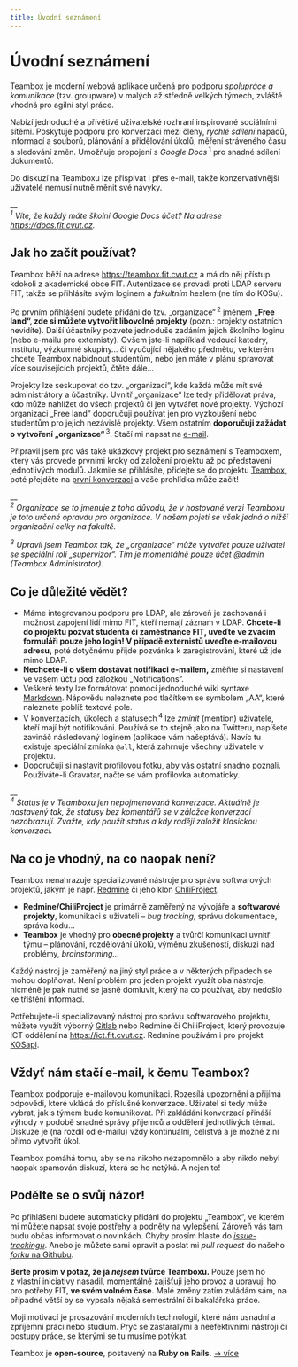 ```yaml
---
title: Úvodní seznámení
---
```


Úvodní seznámení
================

Teambox je moderní webová aplikace určená pro podporu _spolupráce a komunikace_ (tzv. groupware) v malých až středně velkých týmech, zvláště vhodná pro agilní styl práce.

Nabízí jednoduché a přívětivé uživatelské rozhraní inspirované sociálními sítěmi. Poskytuje podporu pro konverzaci mezi členy, _rychlé sdílení_ nápadů, informací a souborů, plánování a přidělování úkolů, měření stráveného času a sledování změn. Umožňuje propojení s _Google Docs_ <sup>1</sup> pro snadné sdílení dokumentů.

Do diskuzí na Teamboxu lze přispívat i přes e-mail, takže konzervativnější uživatelé nemusí nutně měnit své návyky.

__  
_<sup>1</sup> Víte, že každý máte školní Google Docs účet? Na adrese https://docs.fit.cvut.cz._



Jak ho začít používat?
----------------------

Teambox běží na adrese https://teambox.fit.cvut.cz a má do něj přístup kdokoli z akademické obce FIT. Autentizace se provádí proti LDAP serveru FIT, takže se přihlásíte svým loginem a _fakultním_ heslem (ne tím do KOSu).

Po prvním přihlášení budete přidáni do tzv. „organizace“ <sup>2</sup> jménem **„Free land“, zde si můžete vytvořit libovolné projekty** (pozn.: projekty ostatních nevidíte). Další účastníky pozvete jednoduše zadáním jejich školního loginu (nebo e-mailu pro externisty). Ovšem jste-li například vedoucí katedry, institutu, výzkumné skupiny… či vyučující nějakého předmětu, ve kterém chcete Teambox nabídnout studentům, nebo jen máte v plánu spravovat více souvisejících projektů, čtěte dále…

Projekty lze seskupovat do tzv. „organizací“, kde každá může mít své administrátory a účastníky. Uvnitř „organizace“ lze tedy přidělovat práva, kdo může nahlížet do všech projektů či jen vytvářet nové projekty. Výchozí organizaci „Free land“ doporučuji používat jen pro vyzkoušení nebo studentům pro jejich nezávislé projekty. Všem ostatním **doporučuji zažádat o vytvoření „organizace“** <sup>3</sup>. Stačí mi napsat na [e-mail](jirutjak@fit.cvut.cz).

Připravil jsem pro vás také ukázkový projekt pro seznámení s Teamboxem, který vás provede prvními kroky od založení projektu až po představení jednotlivých modulů. Jakmile se přihlásíte, přidejte se do projektu [Teambox](https://teambox.fit.cvut.cz/projects/teambox/), poté přejděte na [první konverzaci](https://teambox.fit.cvut.cz/projects/teambox/conversations/63) a vaše prohlídka může začít!

__  
_<sup>2</sup> Organizace se to jmenuje z toho důvodu, že v hostované verzi Teamboxu je toto určené opravdu pro organizace. V našem pojetí se však jedná o nižší organizační celky na fakultě._

_<sup>3</sup> Upravil jsem Teambox tak, že „organizace“ může vytvářet pouze uživatel se speciální rolí „supervizor“. Tím je momentálně pouze účet @admin (Teambox Administrator)._



Co je důležité vědět?
---------------------

* Máme integrovanou podporu pro LDAP, ale zároveň je zachovaná i možnost zapojení lidí mimo FIT, kteří nemají záznam v LDAP. **Chcete-li do projektu pozvat studenta či zaměstnance FIT, uveďte ve zvacím formuláři pouze jeho login! V případě externistů uveďte e-mailovou adresu,** poté dotyčnému přijde pozvánka k zaregistrování, které už jde mimo LDAP.
* **Nechcete-li o všem dostávat notifikaci e-mailem,** změňte si nastavení ve vašem účtu pod záložkou „Notifications“.
* Veškeré texty lze formátovat pomocí jednoduché wiki syntaxe [Markdown](http://daringfireball.net/projects/markdown/). Nápovědu naleznete pod tlačítkem se symbolem „AA“, které naleznete poblíž textové pole.
* V konverzacích, úkolech a statusech <sup>4</sup> lze _zmínit_ (mention) uživatele, kteří mají být notifikováni. Používá se to stejně jako na Twitteru, napíšete zavináč následovaný loginem (aplikace vám našeptává). Navíc tu existuje speciální zmínka `@all`, která zahrnuje všechny uživatele v projektu.
* Doporučuji si nastavit profilovou fotku, aby vás ostatní snadno poznali. Používáte-li Gravatar, načte se vám profilovka automaticky.

__  
_<sup>4</sup> Status je v Teamboxu jen nepojmenovaná konverzace. Aktuálně je nastavený tak, že statusy bez komentářů se v záložce konverzací nezobrazují. Zvažte, kdy použít status a kdy raději založit klasickou konverzaci._



Na co je vhodný, na co naopak není?
-----------------------------------

Teambox nenahrazuje specializované nástroje pro správu softwarových projektů, jakým je např. [Redmine](http://www.redmine.org/) či jeho klon [ChiliProject](https://www.chiliproject.org/).

* **Redmine/ChiliProject** je primárně zaměřený na vývojáře a **softwarové projekty**, komunikaci s uživateli – _bug tracking_, správu dokumentace, správa kódu…
* **Teambox** je vhodný pro **obecné projekty** a tvůrčí komunikaci uvnitř týmu – plánování, rozdělování úkolů, výměnu zkušeností, diskuzi nad problémy, _brainstorming…_

Každý nástroj je zaměřený na jiný styl práce a v některých případech se mohou doplňovat. Není problém pro jeden projekt využít oba nástroje, nicméně je pak nutné se jasně domluvit, který na co používat, aby nedošlo ke tříštění informací.

Potřebujete-li specializovaný nástroj pro správu softwarového projektu, můžete využít výborný [Gitlab](https://gitlab.fit.cvut.cz/about/) nebo Redmine či ChiliProject, který provozuje ICT oddělení na https://ict.fit.cvut.cz. Redmine používám i pro projekt [KOSapi](https://kosapi.fit.cvut.cz/).



Vždyť nám stačí e-mail, k čemu Teambox?
---------------------------------------

Teambox podporuje e-mailovou komunikaci. Rozesílá upozornění a přijímá odpovědi, které vkládá do příslušné konverzace. Uživatel si tedy může vybrat, jak s týmem bude komunikovat. Při zakládání konverzací přináší výhody v podobě snadné správy příjemců a oddělení jednotlivých témat. Diskuze je (na rozdíl od e-mailu) vždy kontinuální, celistvá a je možné z ní přímo vytvořit úkol.

Teambox pomáhá tomu, aby se na nikoho nezapomnělo a aby nikdo nebyl naopak spamován diskuzí, která se ho netýká. A nejen to!



Podělte se o svůj názor!
------------------------

Po přihlášení budete automaticky přidáni do projektu „Teambox“, ve kterém mi můžete napsat svoje postřehy a podněty na vylepšení. Zároveň vás tam budu občas informovat o novinkách. Chyby prosím hlaste do [_issue-trackingu_](https://ict.fit.cvut.cz/redmine/projects/teambox/issues). Anebo je můžete sami opravit a poslat mi _pull request_ do našeho [_forku_ na Githubu](https://github.com/jirutka/teambox).

**Berte prosím v potaz, že já _nejsem_ tvůrce Teamboxu.** Pouze jsem ho z vlastní iniciativy nasadil, momentálně zajišťuji jeho provoz a upravuji ho pro potřeby FIT, **ve svém volném čase.** Malé změny zatím zvládám sám, na případné větší by se vypsala nějaká semestrální či bakalářská práce.

Moji motivací je prosazování moderních technologií, které nám usnadní a zpříjemní práci nebo studium. Pryč se zastaralými a neefektivními nástroji či postupy práce, se kterými se tu musíme potýkat.

Teambox je **open-source**, postavený na **Ruby on Rails.** [→ více](https://teambox.fit.cvut.cz/about/developers.html)

